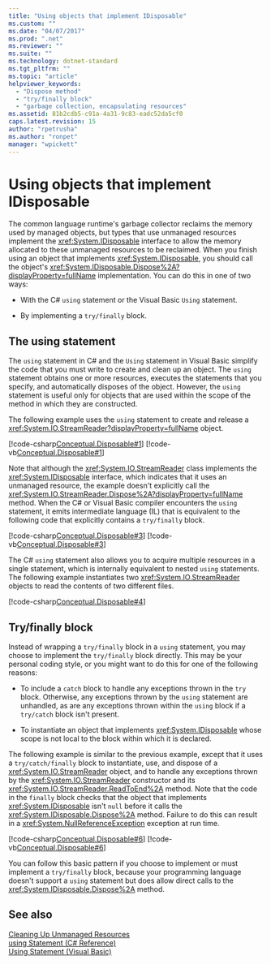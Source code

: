 ```yaml
---
title: "Using objects that implement IDisposable"
ms.custom: ""
ms.date: "04/07/2017"
ms.prod: ".net"
ms.reviewer: ""
ms.suite: ""
ms.technology: dotnet-standard
ms.tgt_pltfrm: ""
ms.topic: "article"
helpviewer_keywords: 
  - "Dispose method"
  - "try/finally block"
  - "garbage collection, encapsulating resources"
ms.assetid: 81b2cdb5-c91a-4a31-9c83-eadc52da5cf0
caps.latest.revision: 15
author: "rpetrusha"
ms.author: "ronpet"
manager: "wpickett"
---
```


# Using objects that implement IDisposable

The common language runtime's garbage collector reclaims the memory used by managed objects, but types that use unmanaged resources implement the <xref:System.IDisposable> interface to allow the memory allocated to these unmanaged resources to be reclaimed. When you finish using an object that implements <xref:System.IDisposable>, you should call the object's <xref:System.IDisposable.Dispose%2A?displayProperty=fullName> implementation. You can do this in one of two ways:  
  
* With the C# `using` statement or the Visual Basic `Using` statement.  
  
* By implementing a `try/finally` block.  

## The using statement

The `using` statement in C# and the `Using` statement in Visual Basic simplify the code that you must write to create and clean up an object. The `using` statement obtains one or more resources, executes the statements that you specify, and automatically disposes of the object. However, the `using` statement is useful only for objects that are used within the scope of the method in which they are constructed.  
  
The following example uses the `using` statement to create and release a <xref:System.IO.StreamReader?displayProperty=fullName> object.  
  
[!code-csharp[Conceptual.Disposable#1](../../../samples/snippets/csharp/VS_Snippets_CLR/conceptual.disposable/cs/using1.cs#1)]
[!code-vb[Conceptual.Disposable#1](../../../samples/snippets/visualbasic/VS_Snippets_CLR/conceptual.disposable/vb/using1.vb#1)]  
  
Note that although the <xref:System.IO.StreamReader> class implements the <xref:System.IDisposable> interface, which indicates that it uses an unmanaged resource, the example doesn't explicitly call the <xref:System.IO.StreamReader.Dispose%2A?displayProperty=fullName> method. When the C# or Visual Basic compiler encounters the `using` statement, it emits intermediate language (IL) that is equivalent to the following code that explicitly contains a `try/finally` block.  
  
[!code-csharp[Conceptual.Disposable#3](../../../samples/snippets/csharp/VS_Snippets_CLR/conceptual.disposable/cs/using3.cs#3)]
[!code-vb[Conceptual.Disposable#3](../../../samples/snippets/visualbasic/VS_Snippets_CLR/conceptual.disposable/vb/using3.vb#3)]  
  
The C# `using` statement also allows you to acquire multiple resources in a single statement, which is internally equivalent to nested `using` statements. The following example instantiates two <xref:System.IO.StreamReader> objects to read the contents of two different files.  
  
[!code-csharp[Conceptual.Disposable#4](../../../samples/snippets/csharp/VS_Snippets_CLR/conceptual.disposable/cs/using4.cs#4)]

## Try/finally block

Instead of wrapping a `try/finally` block in a `using` statement, you may choose to implement the `try/finally` block directly. This may be your personal coding style, or you might want to do this for one of the following reasons:  
  
* To include a `catch` block to handle any exceptions thrown in the `try` block. Otherwise, any exceptions thrown by the `using` statement are unhandled, as are any exceptions thrown within the `using` block if a `try/catch` block isn't present.  
  
* To instantiate an object that implements <xref:System.IDisposable> whose scope is not local to the block within which it is declared.  
  
The following example is similar to the previous example, except that it uses a `try/catch/finally` block to instantiate, use, and dispose of a <xref:System.IO.StreamReader> object, and to handle any exceptions thrown by the <xref:System.IO.StreamReader> constructor and its <xref:System.IO.StreamReader.ReadToEnd%2A> method. Note that the code in the `finally` block checks that the object that implements <xref:System.IDisposable> isn't `null` before it calls the <xref:System.IDisposable.Dispose%2A> method. Failure to do this can result in a <xref:System.NullReferenceException> exception at run time.  
  
[!code-csharp[Conceptual.Disposable#6](../../../samples/snippets/csharp/VS_Snippets_CLR/conceptual.disposable/cs/using5.cs#6)]
[!code-vb[Conceptual.Disposable#6](../../../samples/snippets/visualbasic/VS_Snippets_CLR/conceptual.disposable/vb/using5.vb#6)]  
  
You can follow this basic pattern if you choose to implement or must implement a `try/finally` block, because your programming language doesn't support a `using` statement but does allow direct calls to the <xref:System.IDisposable.Dispose%2A> method. 
  
## See also

[Cleaning Up Unmanaged Resources](../../../docs/standard/garbage-collection/unmanaged.md)   
[using Statement (C# Reference)](~/docs/csharp/language-reference/keywords/using-statement.md)   
[Using Statement (Visual Basic)](~/docs/visual-basic/language-reference/statements/using-statement.md)
